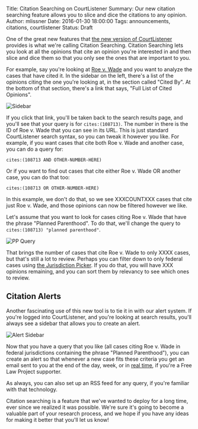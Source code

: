 Title: Citation Searching on CourtListener
Summary: Our new citation searching feature allows you to slice and dice the citations to any opinion.
Author: mlissner
Date: 2016-01-30 18:00:00
Tags: announcements, citations, courtlistener
Status: Draft


One of the great new features that [the new version of CourtListener][1] provides is what we're calling Citation Searching. Citation Searching lets you look at all the opinions that cite an opinion you're interested in and then slice and dice them so that you only see the ones that are important to you.

For example, say you're looking at [Roe v. Wade][roe] and you want to analyze the cases that have cited it. In the sidebar on the left, there's a list of the opinions citing the one you're looking at, in the section called "Cited By". At the bottom of that section, there's a link that says, "Full List of Cited Opinions".

![Sidebar]()

If you click that link, you'll be taken back to the search results page, and you'll see that your query is for `cites:(108713)`. The number in there is the ID of Roe v. Wade that you can see in its URL. This is just standard CourtListener search syntax, so you can tweak it however you like. For example, if you want cases that cite both Roe v. Wade and another case, you can do a query for:

    cites:(108713 AND OTHER-NUMBER-HERE)

Or if you want to find out cases that cite either Roe v. Wade OR another case, you can do that too:

    cites:(108713 OR OTHER-NUMBER-HERE)

In this example, we don't do that, so we see XXXCOUNTXXX cases that cite just Roe v. Wade, and those opinions can now be filtered however we like.

Let's assume that you want to look for cases citing Roe v. Wade that have the phrase "Planned Parenthood". To do that, we'll change the query to `cites:(108713) "planned parenthood"`.

![PP Query]()

That brings the number of cases that cite Roe v. Wade to only XXXX cases, but that's still a lot to review. Perhaps you can filter down to only federal cases using [the Jurisdiction Picker][picker]. If you do that, you will have XXX opinions remaining, and you can sort them by relevancy to see which ones to review.


## Citation Alerts

Another fascinating use of this new tool is to tie it in with our alert system. If you're logged into CourtListener, and you're looking at search results, you'll always see a sidebar that allows you to create an alert.

![Alert Sidebar]()

Now that you have a query that you like (all cases citing Roe v. Wade in federal jurisdictions containing the phrase "Planned Parenthood"), you can create an alert so that whenever a new case fits these criteria you get an email sent to you at the end of the day, week, or in [real time][rt], if you're a Free Law Project supporter.

As always, you can also set up an RSS feed for any query, if you're familiar with that technology.

Citation searching is a feature that we've wanted to deploy for a long time, ever since we realized it was possible. We're sure it's going to become a valuable part of your research process, and we hope if you have any ideas for making it better that you'll let us know!


[1]: {filname}/brand-new-courtlistener-a-year-in-the-works.md
[roe]: https://www.courtlistener.com/opinion/108713/roe-v-wade/
[picker]: {filename}/our-new-jurisdiction-picker.md
[rt]: {filename}/courtlistener-will-now-send-alerts-in-real-time.md
